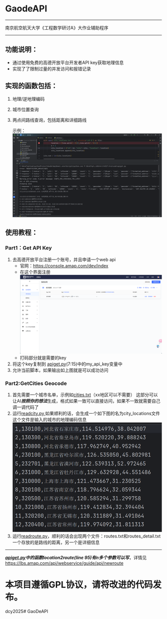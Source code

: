 # GaodeAPI

--- 
南京航空航天大学《工程数学研讨A》大作业辅助程序

---
## 功能说明：
- 通过使用免费的高德开放平台开发者API key获取地理信息
- 实现了了限制过量的并发访问和报错记录

## 实现的函数包括：
1. 地理/逆地理编码 
2. 城市位置查询 
3. 两点间路线查询，包括距离和详细路线

   示例：
![show1.png](doc/show1.png)

## 使用教程：
### Part1：Get API Key
1. 去高德开放平台注册一个账号，并且申请一个web api
   - 官网：https://console.amap.com/dev/index
   - 在这个界面注册
   ![img.png](doc/img.png)
   - 打码部分就是需要的key
2. 将这个key复制到 [apiget.py](apiget.py)(7:15)中的my_api_key变量中
3. 允许当前脚本，如果输出如上图就是可以成功访问

### Part2:GetCities Geocode
1. 首先需要一个城市名单，示例如[cities.txt](cities.txt)（xx地区可以不需要）
这部分可以让AI***按照你的想法***生成，格式如果一致可以直接访问，如果不一致就需要自己调一调代码了
2. 运行[readcity.py](readcity.py),如果顺利的话，会生成一个如下图的名为city_locations文件
这个文件是输入的城市的地理编码信息
   ![img_1.png](doc/img_1.png)
3. 运行[readroute.py](readroute.py)，顺利的话会出现两个文件：routes.txt和routes_detail.txt
一个存放的是路线的距离，另一个是详细信息

---
***[apiget.py](apiget.py)中的函数location2route(line 95)有n多个参数可以写***，详情见 https://lbs.amap.com/api/webservice/guide/api/newroute

# 本项目遵循GPL协议，请将改进的代码发布。

dcy2025# GaoDeAPI
